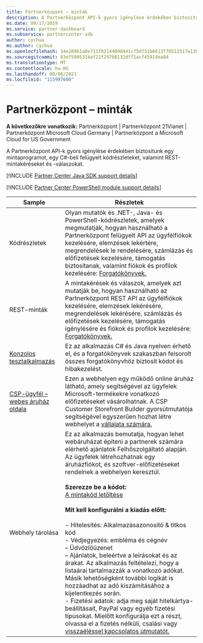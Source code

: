 ```yaml
---
title: Partnerközpont – minták
description: A Partnerközpont API-k gyors igénylése érdekében biztosítunk egy mintaprogramot, egy C\ felügyelt kódrészleteket, valamint REST-mintakéréseket és -válaszokat.
ms.date: 09/17/2019
ms.service: partner-dashboard
ms.subservice: partnercenter-sdk
author: cychua
ms.author: cychua
ms.openlocfilehash: 34e269b1a0e711f82144898441c75d731b8613f70512517e12b6705990b35622
ms.sourcegitcommit: 63ef5995314ef22f29768132dff2acf45914ea84
ms.translationtype: MT
ms.contentlocale: hu-HU
ms.lasthandoff: 08/06/2021
ms.locfileid: "115997600"
---
```

# <a name="partner-center-samples"></a>Partnerközpont – minták

**A következőkre vonatkozik:** Partnerközpont | Partnerközpont 21Vianet | Partnerközpont Microsoft Cloud Germany | Partnerközpont a Microsoft Cloud for US Government

A Partnerközpont API-k gyors igénylése érdekében biztosítunk egy mintaprogramot, egy C#-beli felügyelt kódrészleteket, valamint REST-mintakéréseket és -válaszokat.

[!INCLUDE [Partner Center Java SDK support details](../includes/java-sdk-support.md)]

[!INCLUDE [Partner Center PowerShell module support details](../includes/powershell-module-support.md)]

| Sample                                                        | Részletek                                             |
|---------------------------------------------------------------|-----------------------------------------------------|
| Kódrészletek                                                 | Olyan mutatók és .NET-, Java- és PowerShell-kódrészletek, amelyek megmutatják, hogyan használható a Partnerközpont felügyelt API az ügyfélfiókok kezelésére, elemzések lekértére, megrendelések le rendelésére, számlázás és előfizetések kezelésére, támogatás biztosítanak, valamint fiókok és profilok kezelésére: [Forgatókönyvek.](scenarios.md)                                                                          |
| REST-minták                                                  | A mintakérések és válaszok, amelyek azt mutatják be, hogyan használható az Partnerközpont REST API az ügyfélfiókok kezelésére, elemzések lekérésére, megrendelések lekérésére, számlázás és előfizetések kezelésére, támogatás igénylésére és fiókok és profilok kezelésére: [Forgatókönyvek.](scenarios.md)                                                                                                       |
| [Konzolos tesztalkalmazás](console-test-app.md)                       | Ez az alkalmazás C# és Java nyelven érhető el, és a forgatókönyvek szakaszban felsorolt összes forgatókönyvhöz biztosít kódot és hibakezelést.                                                                        |
| [CSP-ügyfél – webes áruház oldala](csp-customer-web-storefront.md) | Ezen a webhelyen egy működő online áruház látható, amely segítségével az ügyfelek Microsoft-termékekre vonatkozó előfizetéseket vásárolhatnak. A CSP Customer Storefront Builder gyorsútmutatója segítségével egyszerűen hozhat létre webhelyet a [vállalata számára.](csp-customer-storefront-builder-quick-start-guide-.md)                                                              |
| Webhely tárolása                                                | Ez az alkalmazás bemutatja, hogyan lehet webáruházat építeni a partnerek számára elérhető ajánlatok Felhőszolgáltató alapján. Az ügyfelek létrehozhatnak egy áruházfiókot, és szoftver-előfizetéseket rendelnek a webhelyen keresztül.<br/><br/>                  **Szerezze be a kódot:**<br/> [A mintakód letöltése](https://go.microsoft.com/fwlink/p/?LinkId=746683)<br/><br/>                                            **Mit kell konfigurálni a kiadás előtt:**<br/><br/> - Hitelesítés: Alkalmazásazonosító & titkos kód<br/> - Védjegyezés: embléma és cégnév<br/> – Üdvözlőüzenet<br/> – Ajánlatok, beleértve a leírásokat és az árakat. Az alkalmazás feltételezi, hogy a listaárai tartalmazzák a vonatkozó adókat. Másik lehetőségként további logikát is hozzáadhat az adó kiszámításához a kijelentkezés során.<br/> - Fizetési adatok: adja meg saját hitelkártya-beállításait, PayPal vagy egyéb fizetési típusokat. Mielőtt konfigurálja ezt a részt, olvassa el a fizetés nélküli, csalási vagy [visszaéléssel kapcsolatos útmutatót.](/partner-center/non-payment-fraud-misuse) |
